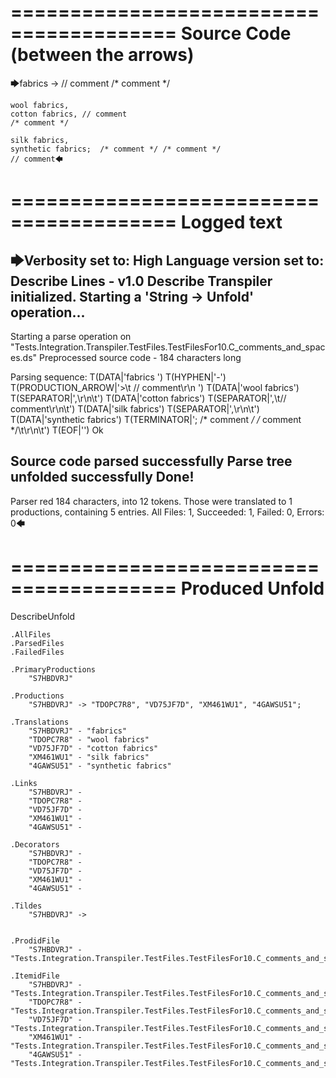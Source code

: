 ========================================
Source Code (between the arrows)
========================================

🡆fabrics ->	  // comment
 /* comment */

	wool fabrics,
	cotton fabrics,	// comment
	/* comment */

	silk fabrics,
	synthetic fabrics;  /* comment */ /* comment */	
	// comment🡄

========================================
Logged text
========================================

🡆Verbosity set to: High
Language version set to: Describe Lines - v1.0
Describe Transpiler initialized.
Starting a 'String -> Unfold' operation...
------------------------
Starting a parse operation on "Tests.Integration.Transpiler.TestFiles.TestFilesFor10.C_comments_and_spaces.ds"
Preprocessed source code - 184 characters long

Parsing sequence: T(DATA|'fabrics ') T(HYPHEN|'-') T(PRODUCTION_ARROW|'>\t  // comment\r\n ') T(DATA|'wool fabrics') T(SEPARATOR|',\r\n\t') T(DATA|'cotton fabrics') T(SEPARATOR|',\t// comment\r\n\t') T(DATA|'silk fabrics') T(SEPARATOR|',\r\n\t') T(DATA|'synthetic fabrics') T(TERMINATOR|';  /* comment */ /* comment */\t\r\n\t') T(EOF|'<EOF>') Ok

Source code parsed successfully
Parse tree unfolded successfully
Done!
------------------------
Parser red 184 characters, into 12 tokens.
Those were translated to 1 productions, containing 5 entries.
All Files: 1, Succeeded: 1, Failed: 0, Errors: 0🡄

========================================
Produced Unfold
========================================

DescribeUnfold

    .AllFiles
    .ParsedFiles
    .FailedFiles

    .PrimaryProductions
        "S7HBDVRJ" 

    .Productions
        "S7HBDVRJ" -> "TDOPC7R8", "VD75JF7D", "XM461WU1", "4GAWSU51";

    .Translations
        "S7HBDVRJ" - "fabrics"
        "TDOPC7R8" - "wool fabrics"
        "VD75JF7D" - "cotton fabrics"
        "XM461WU1" - "silk fabrics"
        "4GAWSU51" - "synthetic fabrics"

    .Links
        "S7HBDVRJ" - 
        "TDOPC7R8" - 
        "VD75JF7D" - 
        "XM461WU1" - 
        "4GAWSU51" - 

    .Decorators
        "S7HBDVRJ" - 
        "TDOPC7R8" - 
        "VD75JF7D" - 
        "XM461WU1" - 
        "4GAWSU51" - 

    .Tildes
        "S7HBDVRJ" -> 


    .ProdidFile
        "S7HBDVRJ" - "Tests.Integration.Transpiler.TestFiles.TestFilesFor10.C_comments_and_spaces.ds"

    .ItemidFile
        "S7HBDVRJ" - "Tests.Integration.Transpiler.TestFiles.TestFilesFor10.C_comments_and_spaces.ds"
        "TDOPC7R8" - "Tests.Integration.Transpiler.TestFiles.TestFilesFor10.C_comments_and_spaces.ds"
        "VD75JF7D" - "Tests.Integration.Transpiler.TestFiles.TestFilesFor10.C_comments_and_spaces.ds"
        "XM461WU1" - "Tests.Integration.Transpiler.TestFiles.TestFilesFor10.C_comments_and_spaces.ds"
        "4GAWSU51" - "Tests.Integration.Transpiler.TestFiles.TestFilesFor10.C_comments_and_spaces.ds"

